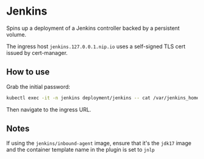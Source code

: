 # Jenkins

Spins up a deployment of a Jenkins controller backed by a persistent volume.

The ingress host `jenkins.127.0.0.1.nip.io` uses a self-signed TLS cert issued by cert-manager.

## How to use

Grab the initial password:

```bash
kubectl exec -it -n jenkins deployment/jenkins -- cat /var/jenkins_home/secrets/initialAdminPassword
```

Then navigate to the ingress URL.

## Notes

If using the `jenkins/inbound-agent` image, ensure that it's the `jdk17` image and the container template name in the plugin is set to `jnlp`
